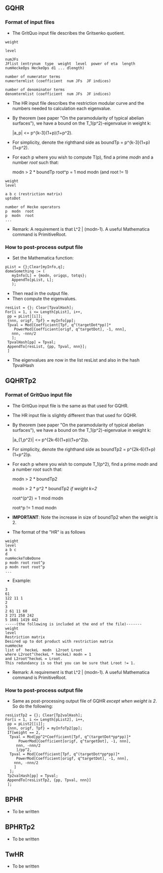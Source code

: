 ## GQHR
### Format of input files
* The GritQuo input file describes the Gritsenko quotient.
```
weight

level

numJFs
JFlist (entrynum  type  weight  level  power of eta  length  numHeckeOps HeckeOps d1 ... dlength)

number of numerator terms
numertermlist (coefficient  num JFs  JF indices)

number of denominator terms
denomtermlist (coefficient  num JFs  JF indices)
```

* The HR input file describes the restriction modular curve and the numbers needed to calculation each eigenvalue.
* By theorem (see paper "On the paramodularity of typical abelian surfaces"), we have a bound on the T_1(p^2)-eigenvalue in weight k:

    |a_p| <= p^{k-3}(1+p)(1+p^2).
    
* For simplicity, denote the righthand side as boundTp = p^{k-3}(1+p)(1+p^2).
* For each p where you wish to compute T(p), find a prime _modn_ and a number _root_ such that:

    modn > 2 * boundTp
    root^p = 1 mod modn (and root != 1)
    
```
weight
level

a b c (restriction matrix)
uptoDot

number of Hecke operators
p  modn  root
p  modn  root
...
```
* Remark: A requirement is that L^2 | (modn-1).  A useful Mathematica command is PrimitiveRoot.

### How to post-process output file
* Set the Mathematica function:
```
pList = {};Clear[myInfo,q];
domeSomething := (
   myInfo[L] = {modn, origqs, totqs};
   AppendTo[pList, L];
   );
```
* Then read in the output file.
* Then compute the eigenvalues.
```
resList = {}; Clear[TpvalHash];
For[i = 1, i <= Length[pList], i++,
 pp = pList[[i]];
 {nnn, origf, Tpf} = myInfo[pp];
 Tpval = Mod[Coefficient[Tpf, q^(targetDot*pp)]*
    PowerMod[Coefficient[origf, q^targetDot], -1, nnn],
   nnn, -nnn/2
   ];
 TpvalHash[pp] = Tpval;
 AppendTo[resList, {pp, Tpval, nnn}];
 ]
```
* The eigenvalues are now in the list resList and also in the hash TpvalHash

## GQHRTp2
### Format of GritQuo input file
* The GritQuo input file is the same as that used for GQHR.
* The HR input file is slightly different than that used for GQHR.
* By theorem (see paper "On the paramodularity of typical abelian surfaces"), we have a bound on the T_1(p^2)-eigenvalue in weight k:

    |a_{1,p^2}| <= p^{2k-6}(1+p)(1+p^2)p.
    
* For simplicity, denote the righthand side as boundTp2 = p^{2k-6}(1+p)(1+p^2)p.
* For each p where you wish to compute T_1(p^2), find a prime _modn_ and a number _root_ such that:

    modn > 2 * boundTp2
    
    modn > 2 * p^2 * boundTp2 _if weight k=2_
    
    root^(p^2) = 1 mod modn
    
    root^p != 1 mod modn
    
* __IMPORTANT__: Note the increase in size of boundTp2 when the weight is 2.
* The format of the "HR" is as follows

```
weight
level
a b c
d
numHeckeToBeDone
p modn root root^p
p modn root root^p
...
```

* Example:
```
3
61
122 11 1
2
3
2 61 11 60
3 271 258 242
5 1601 1419 442
-----(the following is included at the end of the file)-------
weight
level
Restriction matrix
Desired up to dot product with restriction matrix
numHecke
list of  heckeL  modn  L2root Lroot
where L2root^(heckeL * heckeL) modn = 1
and L2root^heckeL = Lroot.
This redundancy is so that you can be sure that Lroot != 1.
```

* Remark: A requirement is that L^2 | (modn-1).  A useful Mathematica command is PrimitiveRoot.

### How to post-process output file
* Same as post-processing output file of GQHR _except when weight is 2_.  So do the following:
```
resListTp2 = {}; Clear[Tp2valHash];
For[i = 1, i <= Length[pList2], i++,
 pp = pList2[[i]];
 {nnn, origf, Tpf} = myInfoTp2[pp];
 If[weight == 2,
  Tpval = Mod[pp^2*Coefficient[Tpf, q^(targetDot*pp*pp)]*
      PowerMod[Coefficient[origf, q^targetDot], -1, nnn],
     nnn, -nnn/2
     ]/pp^2,
  Tpval = Mod[Coefficient[Tpf, q^(targetDot*pp*pp)]*
     PowerMod[Coefficient[origf, q^targetDot], -1, nnn],
    nnn, -nnn/2
    ]
  ];
 Tp2valHash[pp] = Tpval;
 AppendTo[resListTp2, {pp, Tpval, nnn}]
 ];
 ```

## BPHR
* To be written

## BPHRTp2
* To be written

## TwHR
* To be written
